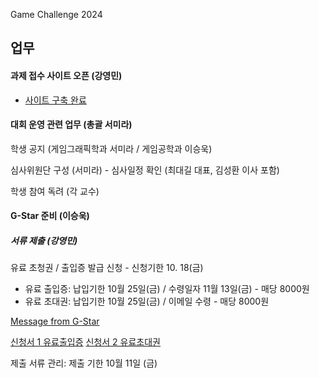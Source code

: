 Game Challenge 2024

## 업무 

#### 과제 접수 사이트 오픈 (강영민) 
- [사이트 구축 완료](https://url.kr/uecc9d)

#### 대회 운영 관련 업무 (총괄 서미라)

  학생 공지 (게임그래픽학과 서미라 / 게임공학과 이승욱)

  심사위원단 구성 (서미라) - 심사일정 확인 (최대길 대표, 김성환 이사 포함)

  학생 참여 독려 (각 교수)


#### G-Star 준비 (이승욱)

##### 서류 제출 (강영민)

 유료 초청권 / 출입증 발급 신청 - 신청기한 10. 18(금)

 - 유료 출입증: 납입기한 10월 25일(금) / 수령일자 11월 13일(금) - 매당 8000원
 - 유료 초대권: 납입기한 10월 25일(금) / 이메일 수령 - 매당 8000원

 [Message from G-Star](https://github.com/dknife/TUGameChallenge2024_GStar/blob/main/EMails/passRequest.txt)

 [신청서 1 유료출입증]() 
 [신청서 2 유료초대권]()

 제출 서류 관리: 제출 기한 10월 11일 (금)

   




